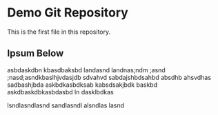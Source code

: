 # Demo Git Repository

This is the first file in this repository.

## Ipsum Below

asbdaskdbn kbasdbaksbd landasnd landnas;ndm ;asnd ;nasd;asndkbaslhjvdasjdb sdvahvd sabdajshbdsahbd absdhb ahsvdhas
sadbashjbda askbdkasbdksab kabsdsakjbdk baskbd 
askdbaskdbkasbdasbd ln dasklbdkas

lsndlasndlasnd
sandlasndl
alsndlas
lasnd